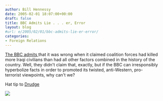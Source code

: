 ```yaml
---
author: Bill Hennessy
date: 2005-02-01 18:07:00+00:00
draft: false
title: BBC Admits Lie . . . er, Error
layout: blog
#url: e/2005/02/01/bbc-admits-lie-er-error/
categories:
- Foreign Relations
---
```


[The BBC admits ](https://news.bbc.co.uk/newswatch/ifs/hi/newsid_4220000/newsid_4222300/4222353.stm)that it was wrong when it claimed coalition forces had killed more Iraqi civilians than had all other factors combined in the history of the country. Well, they didn't claim that, exactly, but if the BBC can irresponsibly hyperbolize facts in order to promoted its twisted, anti-Western, pro-terrorist viewpoints, why can't we?




Hat tip to [Drudge](https://www.drudgereport.com)

![](https://blog.billhennessy.com/aggbug.aspx?PostID=973)

